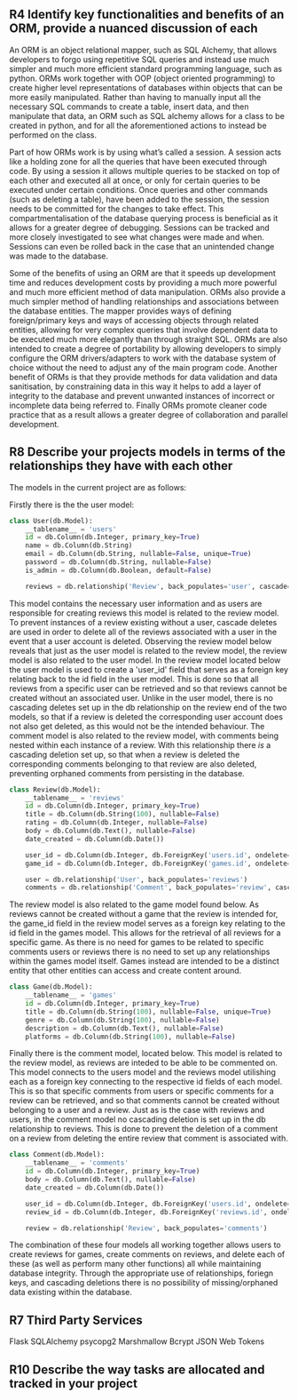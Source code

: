 ## R4 Identify key functionalities and benefits of an ORM, provide a nuanced discussion of each 
An ORM is an object relational mapper, such as SQL Alchemy, that allows developers to forgo using repetitive SQL queries and instead use much simpler and much more efficient standard programming language, such as python. ORMs work together with OOP (object oriented programming) to create higher level representations of databases within objects that can be more easily manipulated. Rather than having to manually input all the necessary SQL commands to create a table, insert data, and then manipulate that data, an ORM such as SQL alchemy allows for a class to be created in python, and for all the aforementioned actions to instead be performed on the class. 

Part of how ORMs work is by using what’s called a session. A session acts like a holding zone for all the queries that have been executed through code. By using a session it allows multiple queries to be stacked on top of each other and executed all at once, or only for certain queries to be executed under certain conditions. Once queries and other commands (such as deleting a table), have been added to the session, the session needs to be committed for the changes to take effect. This compartmentalisation of the database querying process is beneficial as it allows for a greater degree of debugging. Sessions can be tracked and more closely investigated to see what changes were made and when. Sessions can even be rolled back in the case that an unintended change was made to the database. 

Some of the benefits of using an ORM are that it speeds up development time and reduces development costs by providing a much more powerful and much more efficient method of data manipulation. ORMs also provide a much simpler method of handling relationships and associations between the database entities. The mapper provides ways of defining foreign/primary keys and ways of accessing objects through related entities, allowing for very complex queries that involve dependent data to be executed much more elegantly than through straight SQL. ORMs are also intended to create a degree of portability by allowing developers to simply configure the ORM drivers/adapters to work with the database system of choice without the need to adjust any of the main program code. Another benefit of ORMs is that they provide methods for data validation and data sanitisation, by constraining data in this way it helps to add a layer of integrity to the database and prevent unwanted instances of incorrect or incomplete data being referred to. Finally ORMs promote cleaner code practice that as a result allows a greater degree of collaboration and parallel development. 

## R8 Describe your projects models in terms of the relationships they have with each other
The models in the current project are as follows: 

Firstly there is the the user model: 
```python
class User(db.Model):
    __tablename__ = 'users'
    id = db.Column(db.Integer, primary_key=True)
    name = db.Column(db.String)
    email = db.Column(db.String, nullable=False, unique=True)
    password = db.Column(db.String, nullable=False)
    is_admin = db.Column(db.Boolean, default=False)

    reviews = db.relationship('Review', back_populates='user', cascade='all, delete')
```
This model contains the necessary user information and as users are responsible for creating reviews this model is related to the review model. To prevent instances of a review existing without a user, cascade deletes are used in order to delete all of the reviews associated with a user in the event that a user account is deleted. Observing the review model below reveals that just as the user model is related to the review model, the review model is also related to the user model. In the review model located below the user model is used to create a 'user_id' field that serves as a foreign key relating back to the id field in the user model. This is done so that all reviews from a specific user can be retrieved and so that reviews cannot be created without an associated user. Unlike in the user model, there is no cascading deletes set up in the db relationship on the review end of the two models, so that if a review is deleted the corresponding user account does not also get deleted, as this would not be the intended behaviour. The comment model is also related to the review model, with comments being nested within each instance of a review. With this relationship there *is* a cascading deletion set up, so that when a review is deleted the corresponding comments belonging to that review are also deleted, preventing orphaned comments from persisting in the database. 
```python
class Review(db.Model):
    __tablename__ = 'reviews'
    id = db.Column(db.Integer, primary_key=True)
    title = db.Column(db.String(100), nullable=False)
    rating = db.Column(db.Integer, nullable=False)
    body = db.Column(db.Text(), nullable=False)
    date_created = db.Column(db.Date())

    user_id = db.Column(db.Integer, db.ForeignKey('users.id', ondelete='CASCADE'), nullable=False)
    game_id = db.Column(db.Integer, db.ForeignKey('games.id', ondelete='CASCADE'), nullable=False)

    user = db.relationship('User', back_populates='reviews')
    comments = db.relationship('Comment', back_populates='review', cascade='all, delete')
```
The review model is also related to the game model found below. As reviews cannot be created without a game that the review is intended for, the game_id field in the review model serves as a foreign key relating to the id field in the games model. This allows for the retrieval of all reviews for a specific game. As there is no need for games to be related to specific comments users or reviews there is no need to set up any relationships within the games model itself. Games instead are intended to be a distinct entity that other entities can access and create content around. 
```python
class Game(db.Model):
    __tablename__ = 'games'
    id = db.Column(db.Integer, primary_key=True)
    title = db.Column(db.String(100), nullable=False, unique=True)
    genre = db.Column(db.String(100), nullable=False)
    description = db.Column(db.Text(), nullable=False)
    platforms = db.Column(db.String(100), nullable=False)
```
Finally there is the comment model, located below. This model is related to the review model, as reviews are inteded to be able to be commented on. This model connects to the users model and the reviews model utilishing each as a foreign key connecting to the respective id fields of each model. This is so that specific comments from users or specific comments for a review can be retrieved, and so that comments cannot be created without belonging to a user and a review. Just as is the case with reviews and users, in the comment model no cascading deletion is set up in the db relationship to reviews. This is done to prevent the deletion of a comment on a review from deleting the entire review that comment is associated with. 
```python
class Comment(db.Model):
    __tablename__ = 'comments'
    id = db.Column(db.Integer, primary_key=True)
    body = db.Column(db.Text(), nullable=False)
    date_created = db.Column(db.Date())

    user_id = db.Column(db.Integer, db.ForeignKey('users.id', ondelete='CASCADE'), nullable=False)
    review_id = db.Column(db.Integer, db.ForeignKey('reviews.id', ondelete='CASCADE'), nullable=False)

    review = db.relationship('Review', back_populates='comments')
```
The combination of these four models all working together allows users to create reviews for games, create comments on reviews, and delete each of these (as well as perform many other functions) all while maintaining database integrity. Through the appropriate use of relationships, foriegn keys, and cascading deletions there is no possibility of missing/orphaned data existing within the database. 

## R7 Third Party Services
Flask
SQLAlchemy
psycopg2
Marshmallow
Bcrypt
JSON Web Tokens 

## R10 Describe the way tasks are allocated and tracked in your project 



